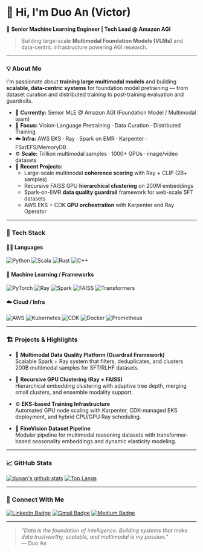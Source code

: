 # 👋 Hi, I'm Duo An (Victor)

🎯 **Senior Machine Learning Engineer | Tech Lead @ Amazon AGI**
> Building large-scale **Multimodal Foundation Models (VLMs)** and data-centric infrastructure powering AGI research.

---

### 💡 About Me
I'm passionate about **training large multimodal models** and building **scalable, data-centric systems** for foundation model pretraining — from dataset curation and distributed training to post-training evaluation and guardrails.

- 🏢 **Currently:** Senior MLE @ Amazon AGI (Foundation Model / Multimodal team)
- 🧠 **Focus:** Vision-Language Pretraining · Data Curation · Distributed Training
- ☁️ **Infra:** AWS EKS · Ray · Spark on EMR · Karpenter · FSx/EFS/MemoryDB
- ⚙️ **Scale:** Trillion multimodal samples · 1000+ GPUs · image/video datasets
- 🧩 **Recent Projects:**
  - Large-scale multimodal **coherence scoring** with Ray + CLIP (2B+ samples)
  - Recursive FAISS GPU **hierarchical clustering** on 200M embeddings
  - Spark-on-EMR **data quality guardrail** framework for web-scale SFT datasets
  - AWS EKS + CDK **GPU orchestration** with Karpenter and Ray Operator

---

### 🧰 Tech Stack

#### 🧑‍💻 Languages
![Python](https://img.shields.io/badge/Python-3776AB?style=flat-square&logo=python&logoColor=white)
![Scala](https://img.shields.io/badge/Scala-DC322F?style=flat-square&logo=scala&logoColor=white)
![Rust](https://img.shields.io/badge/Rust-000000?style=flat-square&logo=rust&logoColor=white)
![C++](https://img.shields.io/badge/C++-00599C?style=flat-square&logo=cplusplus&logoColor=white)

#### 🧠 Machine Learning / Frameworks
![PyTorch](https://img.shields.io/badge/PyTorch-EE4C2C?style=flat-square&logo=pytorch&logoColor=white)
![Ray](https://img.shields.io/badge/Ray-028CF0?style=flat-square&logo=ray&logoColor=white)
![Spark](https://img.shields.io/badge/Apache_Spark-E25A1C?style=flat-square&logo=apachespark&logoColor=white)
![FAISS](https://img.shields.io/badge/FAISS-00599C?style=flat-square&logo=facebook&logoColor=white)
![Transformers](https://img.shields.io/badge/Transformers-FFD43B?style=flat-square&logo=huggingface&logoColor=black)

#### ☁️ Cloud / Infra
![AWS](https://img.shields.io/badge/AWS-FF9900?style=flat-square&logo=amazonaws&logoColor=white)
![Kubernetes](https://img.shields.io/badge/Kubernetes-326CE5?style=flat-square&logo=kubernetes&logoColor=white)
![CDK](https://img.shields.io/badge/AWS%20CDK-4B8BBE?style=flat-square&logo=aws&logoColor=white)
![Docker](https://img.shields.io/badge/Docker-2496ED?style=flat-square&logo=docker&logoColor=white)
![Prometheus](https://img.shields.io/badge/Prometheus-E6522C?style=flat-square&logo=prometheus&logoColor=white)

---

### 🏗️ Projects & Highlights

- 🧮 **Multimodal Data Quality Platform (Guardrail Framework)**  
  Scalable Spark + Ray system that filters, deduplicates, and clusters 200B multimodal samples for SFT/RLHF datasets.

- 🧩 **Recursive GPU Clustering (Ray + FAISS)**  
  Hierarchical embedding clustering with adaptive tree depth, merging small clusters, and ensemble modality support.

- ⚙️ **EKS-based Training Infrastructure**  
  Automated GPU node scaling with Karpenter, CDK-managed EKS deployment, and hybrid CPU/GPU Ray scheduling.

- 🧠 **FineVision Dataset Pipeline**  
  Modular pipeline for multimodal reasoning datasets with transformer-based seasonality embeddings and dynamic elasticity modeling.

---

### 📈 GitHub Stats

[![duoan's github stats](https://github-readme-stats.vercel.app/api?username=duoan&theme=tokyonight&show_icons=true)](https://github.com/duoan)
[![Top Langs](https://github-readme-stats.vercel.app/api/top-langs/?username=duoan&layout=compact&theme=tokyonight)](https://github.com/duoan)

---

### 🤝 Connect With Me

[![Linkedin Badge](https://img.shields.io/badge/-duoan-blue?style=flat&logo=Linkedin&logoColor=white&link=https://www.linkedin.com/in/duoan/)](https://www.linkedin.com/in/duoan/)
[![Gmail Badge](https://img.shields.io/badge/-victor.duo.an@gmail.com-c14438?style=flat&logo=Gmail&logoColor=white)](mailto:victor.duo.an@gmail.com)
[![Medium Badge](https://img.shields.io/badge/Blog-Medium-black?style=flat&logo=medium&logoColor=white)](https://medium.com/@duoan)

---

> _“Data is the foundation of intelligence. Building systems that make data trustworthy, scalable, and multimodal is my passion.”_  
> — Duo An
